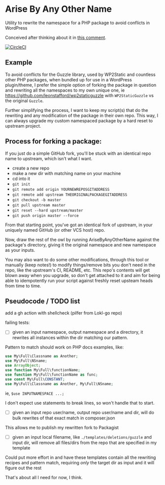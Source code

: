 # Arise By Any Other Name

Utility to rewrite the namespace for a PHP package to avoid conflicts in WordPress

Conceived after thinking about it in [this comment](https://github.com/leonstafford/wp2static/issues/716#issuecomment-739647070).

[![CircleCI](https://circleci.com/gh/leonstafford/arisebyanyothername.svg?style=svg)](https://circleci.com/gh/leonstafford/arisebyanyothername)

## Example

To avoid conflicts for the Guzzle library, used by WP2Static and countless other PHP packages, when bundled up for use in a WordPress plugin/theme, I prefer the simple option of forking the package in question and rewriting all the namespaces to my own unique one, ie https://github.com/leonstafford/wp2staticguzzle with `WP2StaticGuzzle` vs the original `Guzzle`.

Further simplifying the process, I want to keep my script(s) that do the rewriting and any modification of the package in their own repo. This way, I can always upgrade my custom namespaced package by a hard reset to upstream project.

## Process for forking a package:

If you just do a simple GitHub fork, you'll be stuck with an identical repo name to upstream, which isn't what I want.

 - create a new repo
 - make a new dir with matching name on your machine
 - cd into it
 - `git init`
 - `git remote add origin YOURNEWREPOSGITADDRESS`
 - `git remote add upstream THEORIGINALPACKAGEGITADDRESS`
 - `git checkout -b master`
 - `git pull upstream master`
 - `git reset --hard upstream/master`
 - `git push origin master --force`

From that starting point, you've got an identical fork of upstream, in your uniquely named GitHub (or other VCS host) repo.

Now, draw the rest of the owl by running AriseByAnyOtherName against the package's directory, giving it the original namespace and new namespace as your inputs.

You may also want to do some other modifications, through this tool or manually (keep notes!) to modify things/remove bits you don't need in the repo, like the upstream's CI, README, etc. This repo's contents will get blown away when you upgrade, so don't get attached to it and aim for being able to idempotently run your script against freshly reset upsteam heads from time to time.

## Pseudocode / TODO list

add a gh action with shellcheck (pilfer from Lokl-go repo)

failing tests:

 - [ ] given an input namespace, output namespace and a directory, it rewrites all instances within the dir matching our pattern.

Pattern to match should work on PHP docs examples, like:

```php
use My\Full\Classname as Another;
use My\Full\NSname;
use ArrayObject;
use function My\Full\functionName;
use function My\Full\functionName as func;
use const My\Full\CONSTANT;
use My\Full\Classname as Another, My\Full\NSname;
```

ie, `$use INPUTNAMESPACE ...;`

I don't expect use statements to break lines, so won't handle that to start.

- [ ] given an input repo user/name, output repo user/name and dir, will do bulk rewrites of that exact match in composer.json

This allows me to publish my rewritten fork to Packagist

 - [ ] given an input local filename, like `./templates/deletions/guzzle` and input dir, will remove all files/dirs from the repo that are specified in my template

Could put more effort in and have these templates contain all the rewriting recipes and pattern match, requiring *only* the target dir as input and it will figure out the rest

That's about all I need for now, I think.

